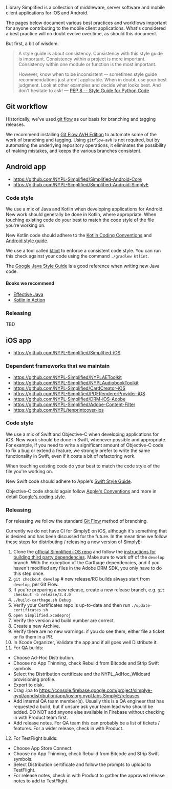 Library Simplified is a collection of middleware, server software and mobile client applications for iOS and Android.

The pages below document various best practices and workflows important for anyone contributing to the mobile client applications. What's considered a best practice will no doubt evolve over time, as should this document.

But first, a bit of wisdom.

> A style guide is about consistency. Consistency with this style guide is important. Consistency within a project is more important. Consistency within one module or function is the most important.
>
> However, know when to be inconsistent -- sometimes style guide recommendations just aren't applicable. When in doubt, use your best judgment. Look at other examples and decide what looks best. And don't hesitate to ask! &mdash; [PEP 8 -- Style Guide for Python Code](https://www.python.org/dev/peps/pep-0008/#a-foolish-consistency-is-the-hobgoblin-of-little-minds)

## Git workflow

Historically, we've used [git flow](https://nvie.com/posts/a-successful-git-branching-model/) as our basis for branching and tagging releases.

We recommend installing [Git Flow AVH Edition](https://github.com/petervanderdoes/gitflow-avh) to automate some of the work of branching and tagging. Using `gitflow-avh` is not required, but by automating the underlying repository operations, it eliminates the possibility of making mistakes, and keeps the various branches consistent.

## Android app
- https://github.com/NYPL-Simplified/Simplified-Android-Core
- https://github.com/NYPL-Simplified/Simplified-Android-SimplyE

### Code style

We use a mix of Java and Kotlin when developing applications for Android. New work should generally be done in Kotlin, where appropriate. When touching existing code do your best to match the code style of the file you're working on.

New Kotlin code should adhere to the [Kotlin Coding Conventions](https://google.github.io/styleguide/javaguide.html) and [Android style guide](https://developer.android.com/kotlin/style-guide).

We use a tool called [ktlint](https://github.com/pinterest/ktlint) to enforce a consistent code style. You can run this check against your code using the command `./gradlew ktlint`.

The [Google Java Style Guide](https://google.github.io/styleguide/javaguide.html) is a good reference when writing new Java code.

#### Books we recommend
- [Effective Java](https://www.oreilly.com/library/view/effective-java-3rd/9780134686097/)
- [Kotlin in Action](https://www.manning.com/books/kotlin-in-action)

### Releasing

TBD

## iOS app
- https://github.com/NYPL-Simplified/Simplified-iOS

### Dependent frameworks that we maintain
- https://github.com/NYPL-Simplified/NYPLAEToolkit
- https://github.com/NYPL-Simplified/NYPLAudiobookToolkit
- https://github.com/NYPL-Simplified/CardCreator-iOS
- https://github.com/NYPL-Simplified/PDFRendererProvider-iOS
- https://github.com/NYPL-Simplified/DRM-iOS-Adobe
- https://github.com/NYPL-Simplified/Adobe-Content-Filter
- https://github.com/NYPL/tenprintcover-ios

### Code style

We use a mix of Swift and Objective-C when developing applications for iOS. New work should be done in Swift, whenever possible and appropriate. For example, if you need to write a significant amount of Objective-C code to fix a bug or extend a feature, we strongly prefer to write the same functionality in Swift, even if it costs a bit of refactoring work. 

When touching existing code do your best to match the code style of the file you're working on.

New Swift code should adhere to Apple's [Swift Style Guide](https://google.github.io/swift/).

Objective-C code should again follow [Apple's Conventions](https://developer.apple.com/library/archive/documentation/Cocoa/Conceptual/ProgrammingWithObjectiveC/Conventions/Conventions.html#//apple_ref/doc/uid/TP40011210-CH10-SW1) and more in detail [Google's coding style](https://github.com/google/styleguide/blob/gh-pages/objcguide.md).

### Releasing

For releasing we follow the standard [Git Flow](https://nvie.com/posts/a-successful-git-branching-model/) method of branching.

Currently we do not have CI for SimplyE on iOS, although it's something that is desired and has been discussed for the future. In the mean time we follow these steps for distributing / releasing a new version of SimplyE:

1. Clone the [official Simplified-iOS repo](https://github.com/NYPL-Simplified/Simplified-iOS/) and follow the [instructions for building third party dependencies](https://github.com/NYPL-Simplified/Simplified-iOS/blob/develop/README.md). Make sure to work off of the `develop` branch. With the exception of the Carthage dependencies, and if you haven't modified any files in the Adobe DRM SDK, you only have to do this step once. 
2. `git checkout develop` # new release/RC builds always start from `develop`, per Git Flow.
3. If you're preparing a new release, create a new release branch, e.g. `git checkout -b release/3.4.0`
4. `./build-carthage.sh Debug`
5. Verify your Certificates repo is up-to-date and then run `./update-certificates.sh`
6. `open Simplified.xcodeproj`
7. Verify the version and build number are correct.
8. Create a new Archive.
9. Verify there are no new warnings: if you do see them, either file a ticket or fix them in a PR.
10. In Xcode Organizer, Validate the app and if all goes well Distribute it.
11. For QA builds:
- Choose Ad-Hoc Distribution.
- Choose no App Thinning, check Rebuild from Bitcode and Strip Swift symbols.
- Select the Distribution certificate and the NYPL_AdHoc_Wildcard provisioning profile.
- Export to disk.
- Drag .ipa to https://console.firebase.google.com/project/simplye-nypl/appdistribution/app/ios:org.nypl.labs.SimplyE/releases
- Add internal QA team member(s). Usually this is a QA engineer that has requested a build, but if unsure ask your team lead who should be added. DO NOT add anyone else available in Firebase without checking in with Product team first.
- Add release notes. For QA team this can probably be a list of tickets / features. For a wider release, check in with Product.
12. For TestFlight builds:
- Choose App Store Connect.
- Choose no App Thinning, check Rebuild from Bitcode and Strip Swift symbols. 
- Select Distribution certificate and follow the prompts to upload to TestFlight.
- For release notes, check in with Product to gather the approved release notes to add to TestFlight.
